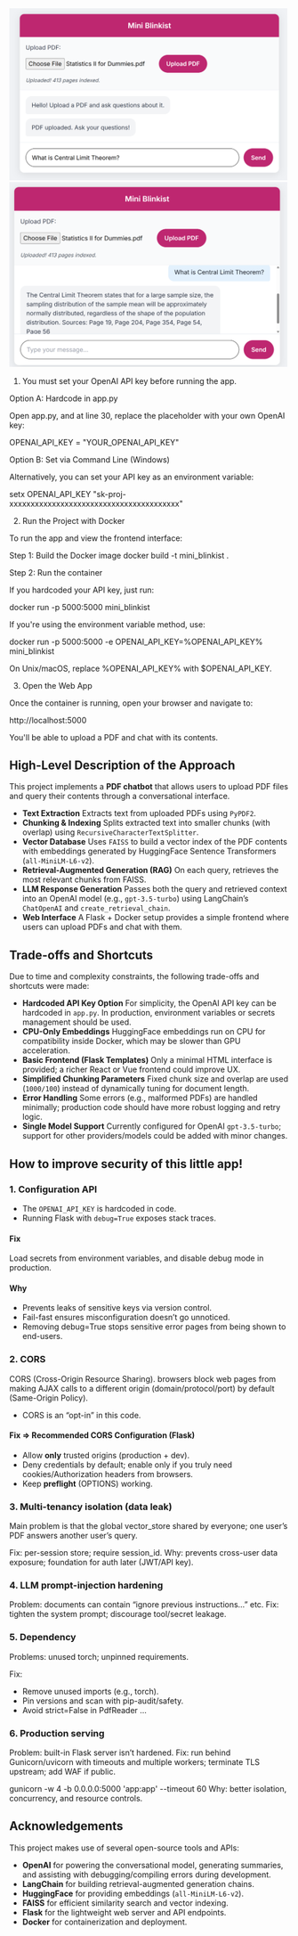 <img src="img/screenshot1.png" alt="App Screenshot" width="500"/>
<img src="img/screenshot2.png" alt="App Screenshot" width="500"/>


1. You must set your OpenAI API key before running the app.

Option A: Hardcode in app.py

Open app.py, and at line 30, replace the placeholder with your own OpenAI key:

OPENAI_API_KEY = "YOUR_OPENAI_API_KEY"


Option B: Set via Command Line (Windows)

Alternatively, you can set your API key as an environment variable:

setx OPENAI_API_KEY "sk-proj-xxxxxxxxxxxxxxxxxxxxxxxxxxxxxxxxxxxxxxxx"


2. Run the Project with Docker

To run the app and view the frontend interface:

Step 1: Build the Docker image
docker build -t mini_blinkist .

Step 2: Run the container

If you hardcoded your API key, just run:

docker run -p 5000:5000 mini_blinkist


If you're using the environment variable method, use:

docker run -p 5000:5000 -e OPENAI_API_KEY=%OPENAI_API_KEY% mini_blinkist


On Unix/macOS, replace %OPENAI_API_KEY% with $OPENAI_API_KEY.

3. Open the Web App

Once the container is running, open your browser and navigate to:

http://localhost:5000


You'll be able to upload a PDF and chat with its contents.



<h2>High-Level Description of the Approach</h2>

<p>
This project implements a <strong>PDF chatbot</strong> that allows users to upload PDF files and query their contents through a conversational interface.
</p>

<ul>
  <li><strong>Text Extraction</strong>  Extracts text from uploaded PDFs using <code>PyPDF2</code>.</li>
  <li><strong>Chunking & Indexing</strong>  Splits extracted text into smaller chunks (with overlap) using <code>RecursiveCharacterTextSplitter</code>.</li>
  <li><strong>Vector Database</strong> Uses <code>FAISS</code> to build a vector index of the PDF contents with embeddings generated by HuggingFace Sentence Transformers (<code>all-MiniLM-L6-v2</code>).</li>
  <li><strong>Retrieval-Augmented Generation (RAG)</strong>  On each query, retrieves the most relevant chunks from FAISS.</li>
  <li><strong>LLM Response Generation</strong>  Passes both the query and retrieved context into an OpenAI model (e.g., <code>gpt-3.5-turbo</code>) using LangChain’s <code>ChatOpenAI</code> and <code>create_retrieval_chain</code>.</li>
  <li><strong>Web Interface</strong> A Flask + Docker setup provides a simple frontend where users can upload PDFs and chat with them.</li>
</ul>

<h2>Trade-offs and Shortcuts</h2>

<p>Due to time and complexity constraints, the following trade-offs and shortcuts were made:</p>

<ul>
  <li><strong>Hardcoded API Key Option</strong>  For simplicity, the OpenAI API key can be hardcoded in <code>app.py</code>. In production, environment variables or secrets management should be used.</li>
  <li><strong>CPU-Only Embeddings</strong>  HuggingFace embeddings run on CPU for compatibility inside Docker, which may be slower than GPU acceleration.</li>
  <li><strong>Basic Frontend (Flask Templates)</strong>  Only a minimal HTML interface is provided; a richer React or Vue frontend could improve UX.</li>
  <li><strong>Simplified Chunking Parameters</strong>  Fixed chunk size and overlap are used (<code>1000/100</code>) instead of dynamically tuning for document length.</li>
  <li><strong>Error Handling</strong> Some errors (e.g., malformed PDFs) are handled minimally; production code should have more robust logging and retry logic.</li>
  <li><strong>Single Model Support</strong> Currently configured for OpenAI <code>gpt-3.5-turbo</code>; support for other providers/models could be added with minor changes.</li>
</ul>

<h2>How to improve security of this little app!</h2>

### 1. Configuration API
- The `OPENAI_API_KEY` is hardcoded in code.
- Running Flask with `debug=True` exposes stack traces.
#### Fix
Load secrets from environment variables, and disable debug mode in production.
#### Why
- Prevents leaks of sensitive keys via version control.
- Fail-fast ensures misconfiguration doesn’t go unnoticed.
- Removing debug=True stops sensitive error pages from being shown to end-users.

### 2. CORS
CORS (Cross-Origin Resource Sharing). browsers block web pages from making AJAX calls to a different origin (domain/protocol/port) by default (Same-Origin Policy).
- CORS is an “opt-in” in this code.
#### Fix => Recommended CORS Configuration (Flask)
- Allow **only** trusted origins (production + dev).
- Deny credentials by default; enable only if you truly need cookies/Authorization headers from browsers.
- Keep **preflight** (OPTIONS) working.

### 3. Multi-tenancy isolation (data leak)
 Main problem is that the global vector_store shared by everyone; one user’s PDF answers another user’s query.

Fix: per-session store; require session_id. 
Why: prevents cross-user data exposure; foundation for auth later (JWT/API key).


### 4. LLM prompt-injection hardening

Problem: documents can contain “ignore previous instructions…” etc.
Fix: tighten the system prompt; discourage tool/secret leakage.

### 5. Dependency 

Problems: unused torch; unpinned requirements.

Fix: 
- Remove unused imports (e.g., torch).
- Pin versions and scan with pip-audit/safety.
- Avoid strict=False in PdfReader ...

### 6. Production serving

Problem: built-in Flask server isn’t hardened.
Fix: run behind Gunicorn/uvicorn with timeouts and multiple workers; terminate TLS upstream; add WAF if public.

gunicorn -w 4 -b 0.0.0.0:5000 'app:app' --timeout 60
Why: better isolation, concurrency, and resource controls.


<h2>Acknowledgements</h2>

<p>
This project makes use of several open-source tools and APIs:
</p>

<ul>
  <li><strong>OpenAI</strong> for powering the conversational model, generating summaries, and assisting with debugging/compiling errors during development.</li>
  <li><strong>LangChain</strong>  for building retrieval-augmented generation chains.</li>
  <li><strong>HuggingFace</strong>  for providing embeddings (<code>all-MiniLM-L6-v2</code>).</li>
  <li><strong>FAISS</strong>  for efficient similarity search and vector indexing.</li>
  <li><strong>Flask</strong>  for the lightweight web server and API endpoints.</li>
  <li><strong>Docker</strong>  for containerization and deployment.</li>
</ul>




